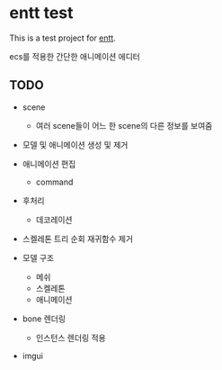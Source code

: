 # **entt test**

This is a test project for [entt](https://github.com/skypjack/entt.git).

ecs를 적용한 간단한 애니메이션 에디터

## TODO

-   scene

    -   여러 scene들이 어느 한 scene의 다른 정보를 보여줌

-   모델 및 애니메이션 생성 및 제거

-   애니메이션 편집

    -   command

-   후처리

    -   데코레이션 

-   스켈레톤 트리 순회 재귀함수 제거

-   모델 구조

    -   메쉬
    -   스켈레톤
    -   애니메이션

-   bone 렌더링
    - 인스턴스 렌더링 적용
-   imgui
